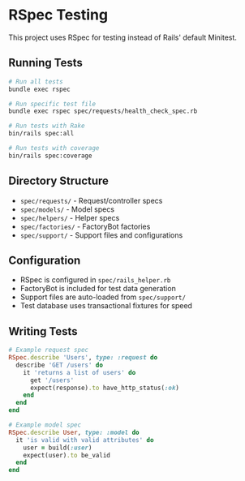 # RSpec Testing

This project uses RSpec for testing instead of Rails' default Minitest.

## Running Tests

```bash
# Run all tests
bundle exec rspec

# Run specific test file
bundle exec rspec spec/requests/health_check_spec.rb

# Run tests with Rake
bin/rails spec:all

# Run tests with coverage
bin/rails spec:coverage
```

## Directory Structure

- `spec/requests/` - Request/controller specs
- `spec/models/` - Model specs
- `spec/helpers/` - Helper specs
- `spec/factories/` - FactoryBot factories
- `spec/support/` - Support files and configurations

## Configuration

- RSpec is configured in `spec/rails_helper.rb`
- FactoryBot is included for test data generation
- Support files are auto-loaded from `spec/support/`
- Test database uses transactional fixtures for speed

## Writing Tests

```ruby
# Example request spec
RSpec.describe 'Users', type: :request do
  describe 'GET /users' do
    it 'returns a list of users' do
      get '/users'
      expect(response).to have_http_status(:ok)
    end
  end
end

# Example model spec
RSpec.describe User, type: :model do
  it 'is valid with valid attributes' do
    user = build(:user)
    expect(user).to be_valid
  end
end
``` 
